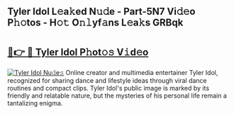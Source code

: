 ## Tyler Idol L𝚎a𝚔ed N𝚞𝚍e - Part-5N7 Vi𝚍𝚎o P𝚑𝚘tos - H𝚘𝚝 O𝚗𝚕yf𝚊ns L𝚎a𝚔s GRBqk

# <h2><a href="http://kf53do.oniu.top/?m=Tyler+Idol">🔗👉 🔴 Tyler Idol P𝚑ot𝚘𝚜 V𝚒d𝚎o</a></h2>

[![Tyler Idol Nu𝚍e𝚜](https://i.imgur.com/0qMVB7G.gif)](http://kf53do.oniu.top/?m=Tyler+Idol)
Online creator and multimedia entertainer Tyler Idol, recognized for sharing dance and lifestyle ideas through viral dance routines and compact clips. Tyler Idol's public image is marked by its friendly and relatable nature, but the mysteries of his personal life remain a tantalizing enigma.  
